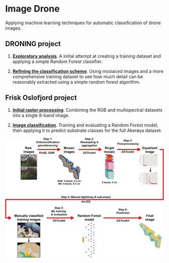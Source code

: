 # Image Drone

Applying machine learning techniques for automatic classification of drone images.

## DRONING project

 1. **[Exploratory analysis](https://nbviewer.jupyter.org/github/JamesSample/image_drone/blob/master/notebooks/drone_ml_image_class.ipynb)**. A initial attempt at creating a training dataset and applying a simple Random Forest classifier.
 
 2. **[Refining the classification scheme](http://nbviewer.jupyter.org/github/JamesSample/image_drone/blob/master/notebooks/drone_ml_janne.ipynb)**. Using mosiaced images and a more comprehensive training dataset to see how much detail can be reasonably extracted using a simple random forest algorithm.

## Frisk Oslofjord project

 1. **[Initial raster processing](https://nbviewer.jupyter.org/github/JamesSample/image_drone/blob/master/notebooks/frisk_oslofjord_raster_proc.ipynb)**. Combining the RGB and multispectral datasets into a single 8-band image.
 
 2. **[Image classification](https://nbviewer.jupyter.org/github/JamesSample/image_drone/blob/master/notebooks/frisk_oslofjord_ml.ipynb)**. Training and evaluating a Random Forest model, then applying it to predict substrate classes for the full Akerøya dataset.
 
 <p align="center">
  <img src="\images\data_processing_workflow.png" alt="Frisk Oslofjord workflow" width="800" />
</p>
